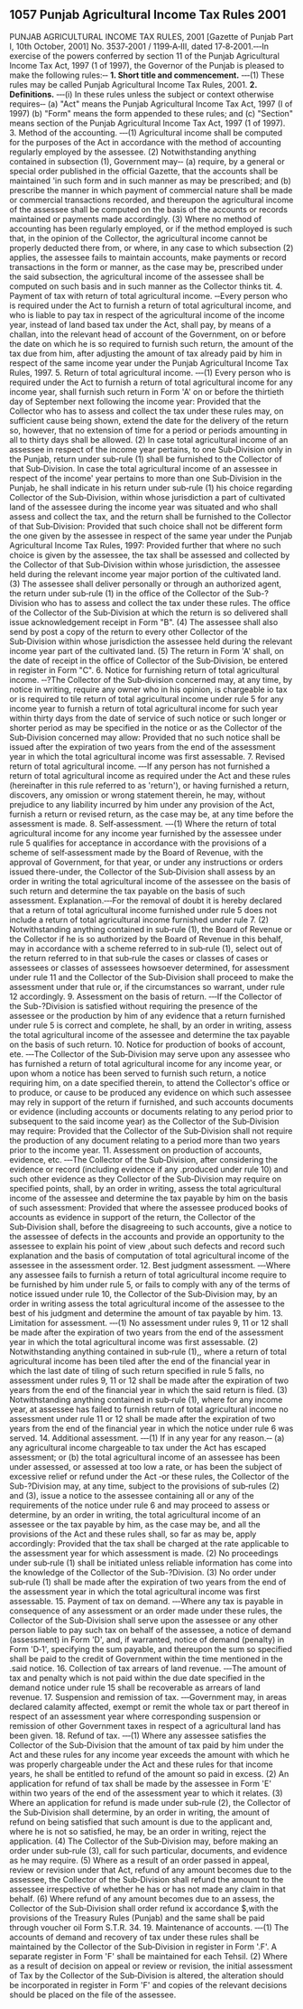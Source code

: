 ## 1057 Punjab Agricultural Income Tax Rules 2001
 
PUNJAB AGRICULTURAL INCOME TAX RULES, 2001
[Gazette of Punjab Part I,
10th October, 2001]
No. 3537‑2001 / 1199‑A‑III, dated 17‑8‑2001.‑‑‑In exercise of the powers conferred by section 11 of the Punjab Agricultural Income Tax Act, 1997 (1 of 1997), the Governor of the Punjab is pleased to make the following rules:‑‑
**1. Short title and commencement.**
‑‑‑(1) These rules may be called Punjab Agricultural Income Tax Rules, 2001.
**2. Definitions.**
 ‑‑‑(i) In these rules unless the subject or context otherwise requires‑‑
   (a) "Act" means the Punjab Agricultural Income Tax Act, 1997 (I of 1997)
   (b) "Form" means the form appended to these rules; and
   (c) "Section" means section of the Punjab Agricultural Income Tax Act, 1997 (1 of 1997).
3. Method of the accounting.
‑‑‑(1) Agricultural income shall be computed for the purposes of the Act in accordance with the method of accounting regularly employed by the assessee.
   (2) Notwithstanding anything contained in subsection (1), Government may‑‑
   (a) require, by a general or special order published in the official Gazette, that the accounts shall be maintained 'in such form and in such manner as may be prescribed; and
   (b) prescribe the manner in which payment of commercial nature shall be made or commercial transactions recorded, and thereupon the agricultural income of the assessee shall be computed on the basis of the accounts or records maintained or payments made accordingly.
   (3) Where no method of accounting has been regularly employed, or if the method employed is such that, in the opinion of the Collector, the agricultural income cannot be properly deducted there from, or where, in any case to which subsection (2) applies, the assessee fails to maintain accounts, make payments or record transactions in the form or manner, as the case may be, prescribed under the said subsection, the agricultural income of the assessee shall be computed on such basis and in such manner as the Collector thinks tit.
4. Payment of tax with return of total agricultural income.
‑‑Every person who is required under the Act to furnish a return of total agricultural income, and who is liable to pay tax in respect of the agricultural income of the income year, instead of land based tax under the Act, shall pay, by means of a challan, into the relevant head of account of the Government, on or before the date on which he is so required to furnish such return, the amount of the tax due from him, after adjusting the amount of tax already paid by him in respect of the same income year under the Punjab Agricultural Income Tax Rules, 1997.
5. Return of total agricultural income.
‑‑‑(1) Every person who is required under the Act to furnish a return of total agricultural income for any income year, shall furnish such return in Form 'A' on or before the thirtieth day of September next following the income year:
   Provided that the Collector who has to assess and collect the tax under these rules may, on sufficient cause being shown, extend the date for the delivery of the return so, however, that no extension of time for a period or periods amounting in all to thirty days shall be allowed.
   (2) In case total agricultural income of an assessee in respect of the income year pertains, to one Sub‑Division only in the Punjab, return under sub‑rule (1) shall be furnished to the Collector of that Sub‑Division. In case the total agricultural income of an assessee in respect of the income' year pertains to more than one Sub‑Division in the Punjab, he shall indicate in his return under sub‑rule (1) his choice regarding Collector of the Sub‑Division, within whose jurisdiction a part of cultivated land of the assessee during the income year was situated and who shall assess and collect the tax, and the return shall be furnished to the Collector of that Sub‑Division:
   Provided that such choice shall not be different form the one given by the assessee in respect of the same year under the Punjab Agricultural Income Tax Rules, 1997:
   Provided further that where no such choice is given by the assessee, the tax shall be assessed and collected by the Collector of that Sub‑Division within whose jurisdiction, the assessee held during the relevant income year major portion of the cultivated land.
   (3) The assessee shall deliver personally or through an authorized agent, the return under sub‑rule (1) in the office of the Collector of the Sub-?Division who has to assess and collect the tax under these rules. The office of the Collector of the Sub‑Division at which the return is so delivered shall issue acknowledgement receipt in Form "B".
   (4) The assessee shall also send by post a copy of the return to every other Collector of the Sub‑Division within whose jurisdiction the assessee held during the relevant income year part of the cultivated land.
   (5) The return in Form 'A' shall, on the date of receipt in the office of Collector of the Sub‑Division, be entered in register in Form "C".
6. Notice for furnishing return of total agricultural income.
‑‑?The Collector of the Sub‑division concerned may, at any time, by notice in writing, require any owner who in his opinion, is chargeable io tax or is required to tile return of total agricultural income under rule 5 for any income year to furnish a return of total agricultural income for such year within thirty days from the date of service of such notice or such longer or shorter period as may be specified in the notice or as the Collector of the Sub‑Division concerned may allow:
   Provided that no such notice shall be issued after the expiration of two years from the end of the assessment year in which the total agricultural income was first assessable.
7. Revised return of total agricultural income.
‑‑‑If any person has not furnished a return of total agricultural income as required under the Act and these rules (hereinafter in this rule referred to as 'return'), or having furnished a return, discovers, any omission or wrong statement therein, he may, without prejudice to any liability incurred by him under any provision of the Act, furnish a return or revised return, as the case may be, at any time before the assessment is made.
8. Self‑assessment.
‑‑‑(1) Where the return of total agricultural income for any income year furnished by the assessee under rule 5 qualifies for acceptance in accordance with the provisions of a scheme of self‑assessment made by the Board of Revenue, with the approval of Government, for that year, or under any instructions or orders issued there-under, the Collector of the Sub‑Division shall assess by an order in writing the total agricultural income of the assessee on the basis of such return and determine the tax payable on the basis of such assessment.
   Explanation.‑‑‑For the removal of doubt it is hereby declared that a return of total agricultural income furnished under rule 5 does not include a return of total agricultural income furnished under rule 7.
   (2) Notwithstanding anything contained in sub‑rule (1), the Board of Revenue or the Collector if he is so authorized by the Board of Revenue in this behalf, may in accordance with a scheme referred to in sub‑rule (1), select out of the return referred to in that sub‑rule the cases or classes of cases or assessees or classes of assessees howsoever determined, for assessment under rule 11 and the Collector of the Sub‑Division shall proceed to make the assessment under that rule or, if the circumstances so warrant, under rule 12 accordingly.
9. Assessment on the basis of return.
‑‑‑If the Collector of the Sub-?Division is satisfied without requiring the presence of the assessee or the production by him of any evidence that a return furnished under rule 5 is correct and complete, he shall, by an order in writing, assess the total agricultural income of the assessee and determine the tax payable on the basis of such return.
10. Notice for production of books of account, ete.
‑‑‑The Collector of the Sub‑Division may serve upon any assessee who has furnished a return of total agricultural income for any income year, or upon whom a notice has been served to furnish such return, a notice requiring him, on a date specified therein, to attend the Collector's office or to produce, or cause to be produced any evidence on which such assessee may rely in support of the return if furnished, and such accounts documents or evidence (including accounts or documents relating to any period prior to subsequent to the said income year) as the Collector of the Sub‑Division may require:
    Provided that the Collector of the Sub‑Division shall not require the production of any document relating to a period more than two years prior to the income year.
11. Assessment on production of accounts, evidence, etc.
‑‑‑The Collector of the Sub‑Division, after considering the evidence or record (including evidence if any .produced under rule 10) and such other evidence as they Collector of the Sub‑Division may require on specified points, shall, by an order in writing, assess the total agricultural income of the assessee and determine the tax payable by him on the basis of such assessment:
    Provided that where the assessee produced books of accounts as evidence in support of the return, the Collector of the Sub‑Division shall, before the disagreeing to such accounts, give a notice to the assessee of defects in the accounts and provide an opportunity to the assessee to explain his point of view ,about such defects and record such explanation and the basis of computation of total agricultural income of the assessee in the assessment order.
12. Best judgment assessment.
‑‑‑Where any assessee fails to furnish a return of total agricultural income require to be furnished by him under rule 5, or fails to comply with any of the terms of notice issued under rule 10, the Collector of the Sub‑Division may, by an order in writing assess the total agricultural income of the assessee to the best of his judgment and determine the amount of tax payable by him.
13. Limitation for assessment.
 ‑‑‑(1) No assessment under rules 9, 11 or 12 shall be made after the expiration of two years from the end of the assessment year in which the total agricultural income was first assessable.
    (2) Notwithstanding anything contained in sub‑rule (1),, where a return of total agricultural income has been tiled after the end of the financial year in which the last date of tiling of such return specified in rule 5 falls, no assessment under rules 9, 11 or 12 shall be made after the expiration of two years from the end of the financial year in which the said return is filed.
    (3) Notwithstanding anything contained in sub‑rule (1), where for any income year, at assessee has failed to furnish return of total agricultural income no assessment under rule 11 or 12 shall be made after the expiration of two years from the end of the financial year in which the notice under rule 6 was served.
14. Additional assessment.
‑‑‑(1) If in any year for any reason.‑‑
    (a) any agricultural income chargeable to tax under the Act has escaped assessment; or
    (b) the total agricultural income of an assessee has been under assessed, or assessed at too low a rate, or has been the subject of excessive relief or refund under the Act ‑or these rules, the Collector of the Sub-?Division may, at any time, subject to the provisions of sub‑rules (2) and (3), issue a notice to the assessee containing all or any of the requirements of the notice under rule 6 and may proceed to assess or determine, by an order in writing, the total agricultural income of an assessee or the tax payable by him, as the case may be, and all the provisions of the Act and these rules shall, so far as may be, apply accordingly:
    Provided that the tax shall be charged at the rate applicable to the assessment year for which assessment is made.
    (2) No proceedings under sub‑rule (1) shall be initiated unless reliable information has come into the knowledge of the Collector of the Sub-?Division.
    (3) No order under sub‑rule (1) shall be made after the expiration of two years from the end of the assessment year in which the total agricultural income was first assessable.
15. Payment of tax on demand.
‑‑‑Where any tax is payable in consequence of any assessment or an order made under these rules, the
    Collector of the Sub‑Division shall serve upon the assessee or any other person liable to pay such tax on behalf of the assessee, a notice of demand (assessment) in Form 'D', and, if warranted, notice of demand (penalty) in Form 'D‑1', specifying the sum payable, and thereupon the sum so specified shall be paid to the credit of Government within the time mentioned in the .said notice.
16. Collection of tax arrears of land revenue.
‑‑‑The amount of tax and penalty which is not paid within the due date specified in the demand notice under rule 15 shall be recoverable as arrears of land revenue.
17. Suspension and remission of tax.
‑‑‑Government may, in areas declared calamity affected, exempt or remit the whole tax or part thereof in respect of an assessment year where corresponding suspension or remission of other Government taxes in respect of a agricultural land has been given.
18. Refund of tax.
‑‑‑(1) Where any assessee satisfies the Collector of the Sub‑Division that the amount of tax paid by him under the Act and these rules for any income year exceeds the amount with which he was properly chargeable under the Act and these rules for that income years, he shall be entitled to refund of the amount so paid in excess.
    (2) An application for refund of tax shall be made by the assessee in Form 'E' within two years of the end of the assessment year to which it relates.
    (3) Where an application for refund is made under sub‑rule (2), the Collector of the Sub‑Division shall determine, by an order in writing, the amount of refund on being satisfied that such amount is due to the applicant and, where he is not so satisfied, he may, be an order in writing, reject the application.
    (4) The Collector of the Sub‑Division may, before making an order under sub‑rule (3), call for such particular, documents, and evidence as he may require.
    (5) Where as a result of an order passed in appeal, review or revision under that Act, refund of any amount becomes due to the assessee, the Collector of the Sub‑Division shall refund the amount to the assessee irrespective of whether he has or has not made any claim in that behalf.
    (6) Where refund of any amount becomes due to an assess, the Collector of the Sub‑Division shall order refund ix accordance $,with the provisions of the Treasury Rules (Punjab) and the same shall be paid through voucher oil Form S.T.R. 34.
19. Maintenance of accounts.
‑‑‑(1) The accounts of demand and recovery of tax under these rules shall be maintained by the Collector of the Sub‑Division in register in Form '.F'. A separate register in Form 'F' shall be maintained for each Tehsil.
    (2) Where as a result of decision on appeal or review or revision, the initial assessment of Tax by the Collector of the Sub‑Division is altered, the alteration should be incorporated in register in Form 'F' and copies of the relevant decisions should be placed on the file of the assessee.

